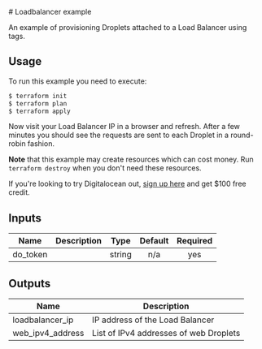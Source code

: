 # Loadbalancer example

An example of provisioning Droplets attached to a Load Balancer using tags.

## Usage

To run this example you need to execute:

```bash
$ terraform init
$ terraform plan
$ terraform apply
```

Now visit your Load Balancer IP in a browser and refresh. After a few minutes
you should see the requests are sent to each Droplet in a round-robin fashion.

**Note** that this example may create resources which can cost money.
Run `terraform destroy` when you don't need these resources.

If you're looking to try Digitalocean out, [sign up here](https://m.do.co/c/485f1b80f8dc)
and get $100 free credit.

<!-- BEGINNING OF PRE-COMMIT-TERRAFORM DOCS HOOK -->
## Inputs

| Name | Description | Type | Default | Required |
|------|-------------|:----:|:-----:|:-----:|
| do\_token |  | string | n/a | yes |

## Outputs

| Name | Description |
|------|-------------|
| loadbalancer\_ip | IP address of the Load Balancer |
| web\_ipv4\_address | List of IPv4 addresses of web Droplets |

<!-- END OF PRE-COMMIT-TERRAFORM DOCS HOOK -->
